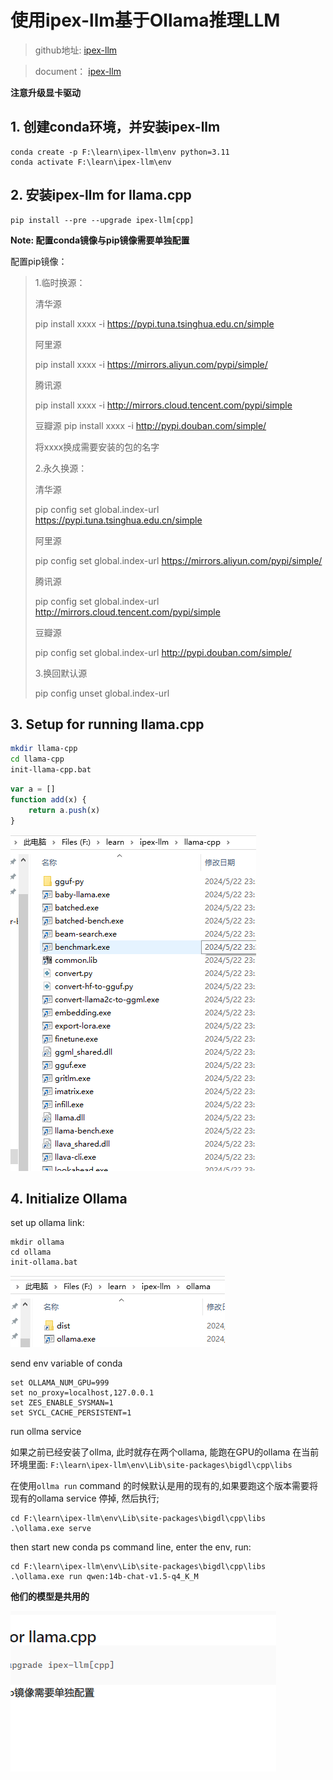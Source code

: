 # 使用ipex-llm基于Ollama推理LLM 
> github地址: [ipex-llm](https://github.com/intel-analytics/ipex-llm)

> document： [ipex-llm](https://ipex-llm.readthedocs.io/en/latest/doc/LLM/Overview/install_gpu.html#windows)

**注意升级显卡驱动**

## 1. 创建conda环境，并安装ipex-llm
```
conda create -p F:\learn\ipex-llm\env python=3.11
conda activate F:\learn\ipex-llm\env
```
## 2. 安装ipex-llm for llama.cpp
```
pip install --pre --upgrade ipex-llm[cpp]
```
**Note: 配置conda镜像与pip镜像需要单独配置**

配置pip镜像：

> 1.临时换源：
> 
> 清华源
> 
> pip install xxxx -i https://pypi.tuna.tsinghua.edu.cn/simple
> 
> 阿里源
> 
> pip install xxxx -i https://mirrors.aliyun.com/pypi/simple/
> 
> 腾讯源
> 
> pip install xxxx -i http://mirrors.cloud.tencent.com/pypi/simple
> 
> 豆瓣源
> pip install xxxx -i http://pypi.douban.com/simple/
> 
> 将xxxx换成需要安装的包的名字
> 
> 2.永久换源：
> 
> 清华源
> 
> pip config set global.index-url https://pypi.tuna.tsinghua.edu.cn/simple
> 
> 阿里源
> 
> pip config set global.index-url https://mirrors.aliyun.com/pypi/simple/
> 
> 腾讯源
> 
> pip config set global.index-url http://mirrors.cloud.tencent.com/pypi/simple
> 
> 豆瓣源
> 
> pip config set global.index-url http://pypi.douban.com/simple/
> 
> 3.换回默认源
> 
> pip config unset global.index-url
## 3. Setup for running llama.cpp
``` bash
mkdir llama-cpp
cd llama-cpp
init-llama-cpp.bat
```

``` javascript
var a = []
function add(x) {
    return a.push(x)
}
```

![alt text](image.png)

## 4. Initialize Ollama
set up ollama link:
```
mkdir ollama
cd ollama
init-ollama.bat
```
![alt text](image-1.png)

send env variable of conda
```
set OLLAMA_NUM_GPU=999
set no_proxy=localhost,127.0.0.1
set ZES_ENABLE_SYSMAN=1
set SYCL_CACHE_PERSISTENT=1
```
run ollma service

如果之前已经安装了ollma, 此时就存在两个ollama, 能跑在GPU的ollama 在当前环境里面: `F:\learn\ipex-llm\env\Lib\site-packages\bigdl\cpp\libs`

在使用`ollma run` command 的时候默认是用的现有的,如果要跑这个版本需要将现有的ollama service 停掉, 然后执行;
```
cd F:\learn\ipex-llm\env\Lib\site-packages\bigdl\cpp\libs
.\ollama.exe serve
```
then start new conda ps command line, enter the env, run:

```
cd F:\learn\ipex-llm\env\Lib\site-packages\bigdl\cpp\libs
.\ollama.exe run qwen:14b-chat-v1.5-q4_K_M
```
**他们的模型是共用的**

![alt text](<Pasted image 20240524234952-1.png>)